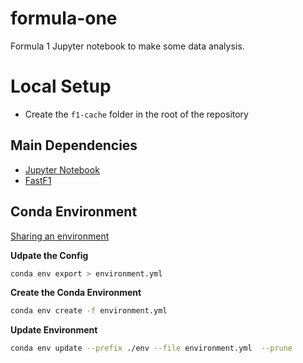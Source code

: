 # formula-one
Formula 1 Jupyter notebook to make some data analysis.

# Local Setup

- Create the `f1-cache` folder in the root of the repository

## Main Dependencies

- [Jupyter Notebook](https://jupyter.org)
- [FastF1](https://github.com/theOehrly/Fast-F1)

## Conda Environment

[Sharing an environment](https://conda.io/projects/conda/en/latest/user-guide/tasks/manage-environments.html#sharing-an-environment)

**Udpate the Config**
```sh
conda env export > environment.yml
```

**Create the Conda Environment**
```sh
conda env create -f environment.yml
```

**Update Environment**
```sh
conda env update --prefix ./env --file environment.yml  --prune
```